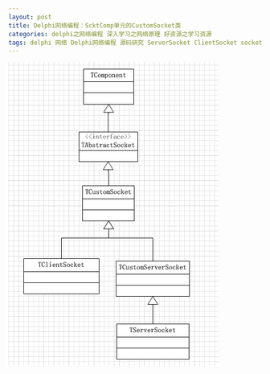 ```yaml
---
layout: post
title: Delphi网络编程：ScktComp单元的CustomSocket类
categories: delphi之网络编程 深入学习之网络原理 好资源之学习资源 
tags: delphi 网络 Delphi网络编程 源码研究 ServerSocket ClientSocket socket 
---
```


![image](../media/image/2017-01-03/CustomSocket.png)